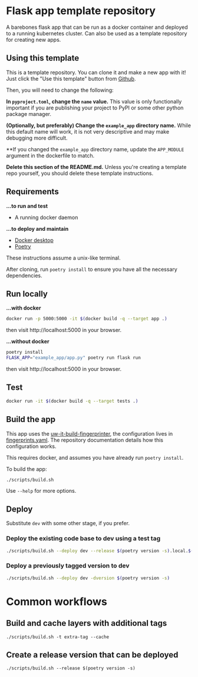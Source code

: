 # Flask app template repository 

A barebones flask app that can be run as a docker container and deployed to 
a running kubernetes cluster. Can also be used as a template
repository for creating new apps.

## Using this template

This is a template repository. You can clone it and make a new app with it!
Just click the "Use this template" button from [Github](https://github.com/uwit-iam/example-flask-app).

Then, you will need to change the following:

**In `pyproject.toml`, change the `name` value.** This value is only 
functionally important if you are publishing your project to PyPI or some other 
python package manager.

**(Optionally, but preferably) Change the `example_app` directory name.** 
While this default name will work, it is 
not very descriptive and may make debugging more difficult. 

**If you changed the `example_app` directory name, update the `APP_MODULE` argument 
in the dockerfile to match.

**Delete this section of the README.md.** Unless you're creating a template repo 
yourself, you should delete these template instructions.


## Requirements

**...to run and test**

- A running docker daemon

**...to deploy and maintain**

- [Docker desktop](https://docker.com)
- [Poetry](https://python-poetry.org)

These instructions assume a unix-like terminal.

After cloning, run `poetry install` to ensure you have all the necessary dependencies.

## Run locally


**...with docker**

```bash
docker run -p 5000:5000 -it $(docker build -q --target app .)
```

then visit http://localhost:5000 in your browser.

**...without docker**


```bash
poetry install
FLASK_APP="example_app/app.py" poetry run flask run
```

then visit http://localhost:5000 in your browser.


## Test

```bash
docker run -it $(docker build -q --target tests .)
```

## Build the app

This app uses the [uw-it-build-fingerprinter](https://github.com/uwit-iam/fingerprinter),
the configuration lives in [fingerprints.yaml](fingerprints.yaml). The repository
documentation details how this configuration works.

This requires docker, and assumes you have already run `poetry install`.

To build the app:

```
./scripts/build.sh
```

Use `--help` for more options.


## Deploy

Substitute `dev` with some other stage, if you prefer.

### Deploy the existing code base to dev using a test tag

```bash
./scripts/build.sh --deploy dev --release $(poetry version -s).local.$(whoami)
```

### Deploy a previously tagged version to dev

```bash
./scripts/build.sh --deploy dev -dversion $(poetry version -s)
```

# Common workflows

## Build and cache layers with additional tags

```
./scripts/build.sh -t extra-tag --cache
```

## Create a release version that can be deployed

```
./scripts/build.sh --release $(poetry version -s)
```
